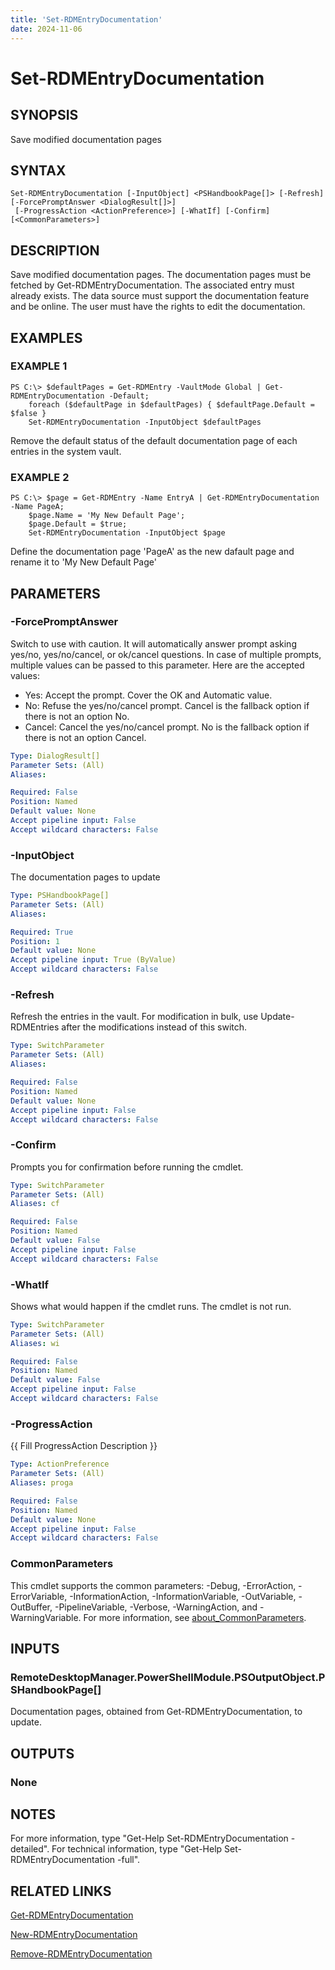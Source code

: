 ```yaml
---
title: 'Set-RDMEntryDocumentation'
date: 2024-11-06
---
```



# Set-RDMEntryDocumentation

## SYNOPSIS
Save modified documentation pages

## SYNTAX

```
Set-RDMEntryDocumentation [-InputObject] <PSHandbookPage[]> [-Refresh] [-ForcePromptAnswer <DialogResult[]>]
 [-ProgressAction <ActionPreference>] [-WhatIf] [-Confirm] [<CommonParameters>]
```

## DESCRIPTION
Save modified documentation pages.
The documentation pages must be fetched by Get-RDMEntryDocumentation.
The associated entry must already exists.
    The data source must support the documentation feature and be online.
The user must have the rights to edit the documentation.

## EXAMPLES

### EXAMPLE 1
```
PS C:\> $defaultPages = Get-RDMEntry -VaultMode Global | Get-RDMEntryDocumentation -Default;
    foreach ($defaultPage in $defaultPages) { $defaultPage.Default = $false }
    Set-RDMEntryDocumentation -InputObject $defaultPages
```

Remove the default status of the default documentation page of each entries in the system vault.

### EXAMPLE 2
```
PS C:\> $page = Get-RDMEntry -Name EntryA | Get-RDMEntryDocumentation -Name PageA;
    $page.Name = 'My New Default Page';
    $page.Default = $true;
    Set-RDMEntryDocumentation -InputObject $page
```

Define the documentation page 'PageA' as the new dafault page and rename it to 'My New Default Page'

## PARAMETERS

### -ForcePromptAnswer
Switch to use with caution.
It will automatically answer prompt asking yes/no, yes/no/cancel, or ok/cancel questions.
In case of multiple prompts, multiple values can be passed to this parameter.
Here are the accepted values:
- Yes: Accept the prompt.
Cover the OK and Automatic value.
- No: Refuse the yes/no/cancel prompt.
Cancel is the fallback option if there is not an option No.
- Cancel: Cancel the yes/no/cancel prompt.
No is the fallback option if there is not an option Cancel.

```yaml
Type: DialogResult[]
Parameter Sets: (All)
Aliases:

Required: False
Position: Named
Default value: None
Accept pipeline input: False
Accept wildcard characters: False
```

### -InputObject
The documentation pages to update

```yaml
Type: PSHandbookPage[]
Parameter Sets: (All)
Aliases:

Required: True
Position: 1
Default value: None
Accept pipeline input: True (ByValue)
Accept wildcard characters: False
```

### -Refresh
Refresh the entries in the vault.
For modification in bulk, use Update-RDMEntries after the modifications instead of this switch.

```yaml
Type: SwitchParameter
Parameter Sets: (All)
Aliases:

Required: False
Position: Named
Default value: None
Accept pipeline input: False
Accept wildcard characters: False
```

### -Confirm
Prompts you for confirmation before running the cmdlet.

```yaml
Type: SwitchParameter
Parameter Sets: (All)
Aliases: cf

Required: False
Position: Named
Default value: False
Accept pipeline input: False
Accept wildcard characters: False
```

### -WhatIf
Shows what would happen if the cmdlet runs.
The cmdlet is not run.

```yaml
Type: SwitchParameter
Parameter Sets: (All)
Aliases: wi

Required: False
Position: Named
Default value: False
Accept pipeline input: False
Accept wildcard characters: False
```

### -ProgressAction
{{ Fill ProgressAction Description }}

```yaml
Type: ActionPreference
Parameter Sets: (All)
Aliases: proga

Required: False
Position: Named
Default value: None
Accept pipeline input: False
Accept wildcard characters: False
```

### CommonParameters
This cmdlet supports the common parameters: -Debug, -ErrorAction, -ErrorVariable, -InformationAction, -InformationVariable, -OutVariable, -OutBuffer, -PipelineVariable, -Verbose, -WarningAction, and -WarningVariable. For more information, see [about_CommonParameters](http://go.microsoft.com/fwlink/?LinkID=113216).

## INPUTS

### RemoteDesktopManager.PowerShellModule.PSOutputObject.PSHandbookPage[]
Documentation pages, obtained from Get-RDMEntryDocumentation, to update.

## OUTPUTS

### None
## NOTES
For more information, type "Get-Help Set-RDMEntryDocumentation -detailed".
For technical information, type "Get-Help Set-RDMEntryDocumentation -full".

## RELATED LINKS

[Get-RDMEntryDocumentation](http://127.0.0.1:1111/docs/Get-RDMEntryDocumentation/)

[New-RDMEntryDocumentation](http://127.0.0.1:1111/docs/New-RDMEntryDocumentation/)

[Remove-RDMEntryDocumentation](http://127.0.0.1:1111/docs/Remove-RDMEntryDocumentation/)

